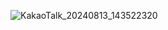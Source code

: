 ![KakaoTalk_20240813_143522320](https://github.com/user-attachments/assets/49e7316d-7025-4644-ad62-157711dd299d)
